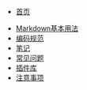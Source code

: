 * [首页](/)
<!-- * [ToDo](/ToDo) -->
* [Markdown基本用法](/markdown)
* [编码规范](/standard)
* [笔记](/note)
* [常见问题](/questions)
* [插件库](/plugin)
* [注意事项](/cautions)
<!-- * [vue项目结构模型](/structure) -->
<!-- * [JuoooUI](/MochaUI/juooo) -->